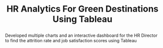 # <p align = 'center'>HR Analytics For Green Destinations Using Tableau</p>

Developed multiple charts and an interactive dashboard for the HR Director to find the attrition rate and job satisfaction scores using Tableau
